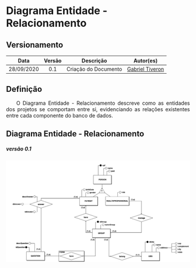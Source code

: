 # Diagrama Entidade - Relacionamento
## Versionamento
| Data | Versão | Descrição | Autor(es) |
|:----:|:------:|:---------:|:---------:|
| 28/09/2020 | 0.1 | Criação do Documento | [Gabriel Tiveron](https://github.com/GabrielTiveron) |

## Definição

<p align="justify">&emsp;&emsp;O Diagrama Entidade - Relacionamento descreve como as entidades dos projetos se comportam entre si, evidenciando as relações existentes entre cada componente do banco de dados.</p>

## Diagrama Entidade - Relacionamento

##### *versão 0.1*
[![diagrama_entidade_relacionamento](./img/diagrama_entidade_relacionamento.png)](./img/diagrama_entidade_relacionamento.png)

